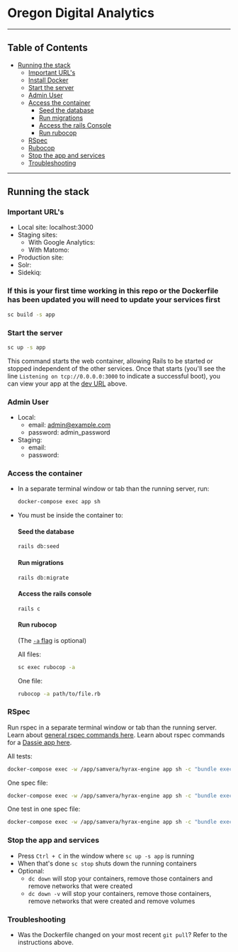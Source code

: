 # Oregon Digital Analytics
----
## Table of Contents
  * [Running the stack](#running-the-stack)
    * [Important URL's](#important-urls)
    * [Install Docker](#install-docker)
    * [Start the server](#start-the-server)
    * [Admin User](#admin-user)
    * [Access the container](#access-the-container)
      * [Seed the database](#seed-the-database)
      * [Run migrations](#run-migrations)
      * [Access the rails Console](#access-the-rails-console)
      * [Run rubocop](#run-rubocop)
    * [RSpec](#rspec)
    * [Rubocop](#rubocop)
    * [Stop the app and services](#stop-the-app-and-services)
    * [Troubleshooting](#troubleshooting)
----

## Running the stack
### Important URL's
- Local site: localhost:3000
- Staging sites:
  - With Google Analytics:
  - With Matomo:
- Production site:
- Solr:
- Sidekiq:


### If this is your first time working in this repo or the Dockerfile has been updated you will need to update your services first
  ```bash
  sc build -s app
  ```

### Start the server
```bash
sc up -s app
```
This command starts the web container, allowing Rails to be started or stopped independent of the other services. Once that starts (you'll see the line `Listening on tcp://0.0.0.0:3000` to indicate a successful boot), you can view your app at the [dev URL](#important-urls) above.

### Admin User
- Local:
  - email: admin@example.com
  - password: admin_password
- Staging:
  - email:
  - password:

### Access the container
- In a separate terminal window or tab than the running server, run:
  ``` bash
  docker-compose exec app sh
  ```

- You must be inside the container to:
  #### Seed the database
  ``` bash
  rails db:seed
  ```

  #### Run migrations
  ``` bash
  rails db:migrate
  ```

  #### Access the rails console
  ``` bash
  rails c
  ```

  #### Run rubocop
  (The [`-a` flag](https://docs.rubocop.org/rubocop/usage/basic_usage.html#auto-correcting-offenses) is optional)

  All files:
    ```bash
    sc exec rubocop -a
    ```

  One file:
    ```bash
    rubocop -a path/to/file.rb
    ```

### RSpec
Run rspec in a separate terminal window or tab than the running server.
Learn about [general rspec commands here](https://github.com/rspec/rspec-rails/tree/4-1-maintenance#running-specs).
Learn about rspec commands for a [Dassie app here](https://github.com/samvera/hyrax/wiki/FAQ-for-Dassie-Docker-Test-App#how-do-i-run-tests).

All tests:
  ``` bash
  docker-compose exec -w /app/samvera/hyrax-engine app sh -c "bundle exec rspec"
  ```

One spec file:
  ``` bash
  docker-compose exec -w /app/samvera/hyrax-engine app sh -c "bundle exec rspec spec/path/to/spec.rb"
  ```

One test in one spec file:
  ``` bash
  docker-compose exec -w /app/samvera/hyrax-engine app sh -c "bundle exec rspec spec/path/to/spec.rb:18"
  ```

### Stop the app and services
- Press `Ctrl + C` in the window where `sc up -s app` is running
- When that's done `sc stop` shuts down the running containers
- Optional:
  - `dc down` will stop your containers, remove those containers and remove networks that were created
  - `dc down -v` will stop your containers, remove those containers, remove networks that were created and remove volumes

### Troubleshooting
- Was the Dockerfile changed on your most recent `git pull`? Refer to the instructions above.
